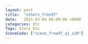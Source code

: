 ```yaml
---
layout: post
title:  "others_free97"
date:   2021-03-04 06:00:00 +0000
categories: Etc
Tags: Story Etc
SceneCode: ["scene_free97_q1_s20"]
---
```

